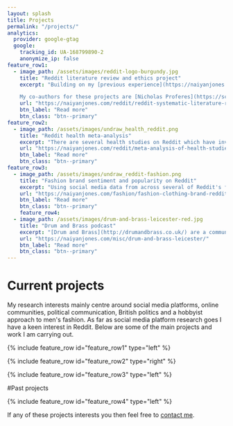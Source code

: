 ```yaml
---
layout: splash
title: Projects
permalink: "/projects/"
analytics:
  provider: google-gtag
  google:
    tracking_id: UA-168799890-2
    anonymize_ip: false
feature_row1:
  - image_path: /assets/images/reddit-logo-burgundy.jpg
    title: "Reddit literature review and ethics project"
    excerpt: "Building on my [previous experience](https://naiyanjones.com/reddit/systematized-literature-review-of-reddit/) I am involved in a multipart project on Reddit. Firstly a systematic literature review of Reddit and secondly a paper on the ethical use of Reddit data in research. The literature review covers bibliographic details, study keywords, research topics, subreddits studied, whether the study was primarily about Reddit, a description of the data used, the method of data capture, type of analysis, and an overview of how ethics are discussed.

    My co-authors for these projects are [Nicholas Proferes](https://scholar.google.com/citations?user=iJwn4IkAAAAJ&hl=en), [Michael Zimmer](https://scholar.google.com/citations?user=BjpDtPYAAAAJ&hl=en), [Sarah Gilbert](https://scholar.google.ca/citations?user=mUWci5sAAAAJ&hl=en) and [Casey Fiesler](https://scholar.google.com/citations?user=D9LfKkAe7d0C&hl=en)."
    url: "https://naiyanjones.com/reddit/reddit-systematic-literature-review-2020/"
    btn_label: "Read more"
    btn_class: "btn--primary"
feature_row2:
  - image_path: /assets/images/undraw_health_reddit.png
    title: "Reddit health meta-analysis"
    excerpt: "There are several health studies on Reddit which have investigated topics ranging from depression, urology and experiences of neo-natal care. This study will synthesise the results and statistically analyse and combine the results from identified studies to gain further insights. This study is in collaboration with [Dr Rebecca Britt](https://rebeccakbritt.com/) from the University of Alabama who specialises in health communications."
    url: "https://naiyanjones.com/reddit/meta-analysis-of-health-studies-on-Reddit/"
    btn_label: "Read more"
    btn_class: "btn--primary"
feature_row3:
  - image_path: /assets/images/undraw_reddit-fashion.png
    title: "Fashion brand sentiment and popularity on Reddit"
    excerpt: "Using social media data from across several of Reddit's fashion communities I am investigating the most popular fashion brands over time using machine learning. I am using Python to conduct sentiment analysis and topic modelling to identify how brands are discussed and their popularity approximately over 10 years."
    url: "https://naiyanjones.com/fashion/fashion-clothing-brand-reddit-study/"
    btn_label: "Read more"
    btn_class: "btn--primary"
    feature_row4:
  - image_path: /assets/images/drum-and-brass-leicester-red.jpg
    title: "Drum and Brass podcast"
    excerpt: "[Drum and Brass](http://drumandbrass.co.uk/) are a community group producing two podcasts funded by Leicester City Council and National Lottery Fund to increase the health and wellbeing of the elderly in care homes. I am researching and writing content on the positive effect of music on elderly people's health and wellbeing for the podcast and also recording outcomes and evidence for the funder's impact assessments."
    url: "https://naiyanjones.com/misc/drum-and-brass-leicester/"
    btn_label: "Read more"
    btn_class: "btn--primary"    
---
```


# Current projects

My research interests mainly centre around social media platforms, online communities, political communication, British politics and a hobbyist approach to men's fashion. As far as social media platform research goes I have a keen interest in Reddit. Below are some of the main projects and work I am carrying out.

{% include feature_row id="feature_row1" type="left" %}

{% include feature_row id="feature_row2" type="right" %}

{% include feature_row id="feature_row3" type="left" %}

#Past projects

{% include feature_row id="feature_row4" type="left" %}

If any of these projects interests you then feel free to [contact me](/contact/).
